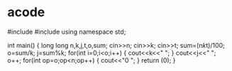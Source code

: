 # acode
#include <iostream>
#include <cstdio>
using namespace std;
 
int main() {
    long long n,k,j,t,o,sum;
    cin>>n;
    cin>>k;
    cin>>t;
    sum=(n*k*t)/100;
    o=sum/k;
    j=sum%k;
    for(int i=0;i<o;i++)
    {
      cout<<k<<" ";
    }
    cout<<j<<" ";
    o++;
    for(int op=o;op<n;op++)
    {
        cout<<"0 ";
    }
    return (0);
}
